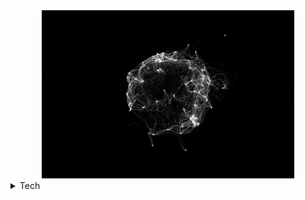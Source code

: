 <div align="center">
 <!--Credit for the animation to Etienne Jacob at https://github.com/Bleuje-->
  <a href="https://bleuje.com/animationsite/" target="_blank"><img width ="80%" src ='/assets/Etienne_Jacob.gif'></a>
</div>

<details>
<summary>Tech</summary>
 <!--
 <p align = "middle">
   <img align="middle" width="55%" src="https://github-readme-stats.vercel.app/api?username=tonykalantzis&title_color=d4d4d4&bg_color=45deg,000000,222222&show_icons=true&text_color=b0b0b0&icon_color=676767&hide_border=true" />
 </p>
  -->
<p align="middle">
    <a href= https://github.com/tonykalantzis?tab=repositories&q=&type=&language=cpp&sort= > <img width ="4%" src ='https://raw.githubusercontent.com/rahulbanerjee26/githubAboutMeGenerator/main/icons/cpp.svg'> </a>
    <a href= https://github.com/tonykalantzis?tab=repositories&q=&type=&language=python&sort= > <img width ="4%" src ='https://raw.githubusercontent.com/rahulbanerjee26/githubAboutMeGenerator/main/icons/python.svg'> </a>
    <a href= https://github.com/tonykalantzis?tab=repositories&q=&type=&language=html&sort= > <img width ="4%" src ='https://raw.githubusercontent.com/rahulbanerjee26/githubAboutMeGenerator/main/icons/html.svg'> </a>
    <a href= https://github.com/tonykalantzis?tab=repositories&q=&type=&language=css&sort= > <img width ="4%" src ='https://raw.githubusercontent.com/rahulbanerjee26/githubAboutMeGenerator/main/icons/css.svg'> </a>
    <a href= https://github.com/tonykalantzis?tab=repositories&q=&type=&language=c&sort= > <img width ="4%" src ='https://raw.githubusercontent.com/rahulbanerjee26/githubAboutMeGenerator/main/icons/c.svg'> </a>
    <a href= https://github.com/tonykalantzis?tab=repositories&q=&type=&language=git&sort= > <img width ="4%" src ='https://raw.githubusercontent.com/rahulbanerjee26/githubAboutMeGenerator/main/icons/git.svg'> </a>
    <a href= https://github.com/tonykalantzis?tab=repositories&q=&type=&language=docker&sort= > <img width ="4%" src ='https://raw.githubusercontent.com/rahulbanerjee26/githubAboutMeGenerator/main/icons/docker.svg'> </a>
     <a href= https://github.com/tonykalantzis?tab=repositories&q=&type=&language=kubernetes&sort= > <img width ="4%" src ='https://raw.githubusercontent.com/rahulbanerjee26/githubAboutMeGenerator/main/icons/kubernetes.svg'> </a>
 <a href= https://github.com/tonykalantzis?tab=repositories&q=&type=&language=kubernetes&sort= > <img width ="4%" src ='https://raw.githubusercontent.com/rahulbanerjee26/githubAboutMeGenerator/main/icons/matlab.svg'> </a>
 <a href= https://github.com/tonykalantzis?tab=repositories&q=&type=&language=kubernetes&sort= > <img width ="4%" src ='https://raw.githubusercontent.com/rahulbanerjee26/githubAboutMeGenerator/main/icons/bash.svg'> </a>
    <a href= https://github.com/tonykalantzis?tab=repositories&q=&type=&language=linux&sort= > <img width ="4%" src ='https://raw.githubusercontent.com/rahulbanerjee26/githubAboutMeGenerator/main/icons/linux.svg'> </a>
    <a href= https://github.com/tonykalantzis?tab=repositories&q=&type=&language=java&sort= > <img width ="4%" src ='https://raw.githubusercontent.com/rahulbanerjee26/githubAboutMeGenerator/main/icons/java.svg'> </a>
    </p>
</details>
